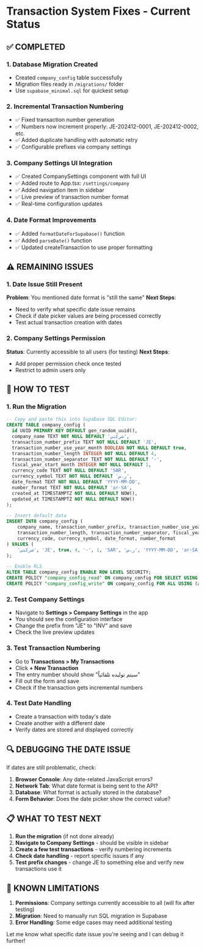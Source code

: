 # Transaction System Fixes - Current Status

## ✅ **COMPLETED**

### 1. **Database Migration Created**
- Created `company_config` table successfully
- Migration files ready in `/migrations/` folder
- Use `supabase_minimal.sql` for quickest setup

### 2. **Incremental Transaction Numbering** 
- ✅ Fixed transaction number generation
- ✅ Numbers now increment properly: JE-202412-0001, JE-202412-0002, etc.
- ✅ Added duplicate handling with automatic retry
- ✅ Configurable prefixes via company settings

### 3. **Company Settings UI Integration**
- ✅ Created CompanySettings component with full UI
- ✅ Added route to App.tsx: `/settings/company`
- ✅ Added navigation item in sidebar
- ✅ Live preview of transaction number format
- ✅ Real-time configuration updates

### 4. **Date Format Improvements**
- ✅ Added `formatDateForSupabase()` function
- ✅ Added `parseDate()` function
- ✅ Updated createTransaction to use proper formatting

## ⚠️ **REMAINING ISSUES**

### 1. **Date Issue Still Present**
**Problem**: You mentioned date format is "still the same"
**Next Steps**: 
- Need to verify what specific date issue remains
- Check if date picker values are being processed correctly
- Test actual transaction creation with dates

### 2. **Company Settings Permission**
**Status**: Currently accessible to all users (for testing)
**Next Steps**: 
- Add proper permission check once tested
- Restrict to admin users only

## 🚀 **HOW TO TEST**

### 1. **Run the Migration**
```sql
-- Copy and paste this into Supabase SQL Editor:
CREATE TABLE company_config (
  id UUID PRIMARY KEY DEFAULT gen_random_uuid(),
  company_name TEXT NOT NULL DEFAULT 'شركتي',
  transaction_number_prefix TEXT NOT NULL DEFAULT 'JE',
  transaction_number_use_year_month BOOLEAN NOT NULL DEFAULT true,
  transaction_number_length INTEGER NOT NULL DEFAULT 4,
  transaction_number_separator TEXT NOT NULL DEFAULT '-',
  fiscal_year_start_month INTEGER NOT NULL DEFAULT 1,
  currency_code TEXT NOT NULL DEFAULT 'SAR',
  currency_symbol TEXT NOT NULL DEFAULT 'ر.س',
  date_format TEXT NOT NULL DEFAULT 'YYYY-MM-DD',
  number_format TEXT NOT NULL DEFAULT 'ar-SA',
  created_at TIMESTAMPTZ NOT NULL DEFAULT NOW(),
  updated_at TIMESTAMPTZ NOT NULL DEFAULT NOW()
);

-- Insert default data
INSERT INTO company_config (
    company_name, transaction_number_prefix, transaction_number_use_year_month,
    transaction_number_length, transaction_number_separator, fiscal_year_start_month,
    currency_code, currency_symbol, date_format, number_format
) VALUES (
    'شركتي', 'JE', true, 4, '-', 1, 'SAR', 'ر.س', 'YYYY-MM-DD', 'ar-SA'
);

-- Enable RLS
ALTER TABLE company_config ENABLE ROW LEVEL SECURITY;
CREATE POLICY "company_config_read" ON company_config FOR SELECT USING (true);
CREATE POLICY "company_config_write" ON company_config FOR ALL USING (auth.role() = 'authenticated');
```

### 2. **Test Company Settings**
- Navigate to **Settings > Company Settings** in the app
- You should see the configuration interface
- Change the prefix from "JE" to "INV" and save
- Check the live preview updates

### 3. **Test Transaction Numbering**
- Go to **Transactions > My Transactions**  
- Click **+ New Transaction**
- The entry number should show "سيتم توليده تلقائياً"
- Fill out the form and save
- Check if the transaction gets incremental numbers

### 4. **Test Date Handling**
- Create a transaction with today's date
- Create another with a different date  
- Verify dates are stored and displayed correctly

## 🔍 **DEBUGGING THE DATE ISSUE**

If dates are still problematic, check:

1. **Browser Console**: Any date-related JavaScript errors?
2. **Network Tab**: What date format is being sent to the API?
3. **Database**: What format is actually stored in the database?
4. **Form Behavior**: Does the date picker show the correct value?

## 📋 **WHAT TO TEST NEXT**

1. **Run the migration** (if not done already)
2. **Navigate to Company Settings** - should be visible in sidebar
3. **Create a few test transactions** - verify numbering increments
4. **Check date handling** - report specific issues if any
5. **Test prefix changes** - change JE to something else and verify new transactions use it

## 🐛 **KNOWN LIMITATIONS**

1. **Permissions**: Company settings currently accessible to all (will fix after testing)
2. **Migration**: Need to manually run SQL migration in Supabase
3. **Error Handling**: Some edge cases may need additional testing

Let me know what specific date issue you're seeing and I can debug it further!
